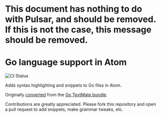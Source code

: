 # This document has nothing to do with Pulsar, and should be removed. If this is not the case, this message should be removed.

# Go language support in Atom
![CI Status](https://github.com/atom/language-go/actions/workflows/main.yml/badge.svg)

Adds syntax highlighting and snippets to Go files in Atom.

Originally [converted](http://flight-manual.atom.io/hacking-atom/sections/converting-from-textmate) from the [Go TextMate bundle](https://github.com/rsms/Go.tmbundle).

Contributions are greatly appreciated. Please fork this repository and open a pull request to add snippets, make grammar tweaks, etc.
